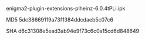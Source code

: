enigma2-plugin-extensions-plheinz-6.0.4tPLi.ipk

MD5 5dc38669119a73f1384ddcdaeb5c07c6

SHA d6c31308e5ead3ab94e9f73c6c0a15cd6d848649
